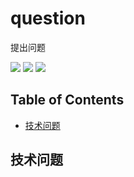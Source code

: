 # question
  提出问题
  
  
[![](https://img.shields.io/github/issues/caiyongji/emoji-list.svg)](https://github.com/ShengGuoZhou/question/issues)  [![](https://img.shields.io/github/forks/caiyongji/emoji-list.svg)](https://github.com/ShengGuoZhou/question/network) [![](https://img.shields.io/github/stars/caiyongji/emoji-list.svg)](https://github.com/ShengGuoZhou/question/stargazers)

Table of Contents
-----------------

- [技术问题](#技术问题)


## 技术问题 ##
